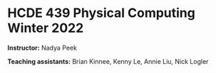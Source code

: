 # HCDE 439 Physical Computing Winter 2022

**Instructor:** Nadya Peek

**Teaching assistants:** Brian Kinnee, Kenny Le, Annie Liu, Nick Logler
